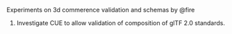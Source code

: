 Experiments on 3d commerence validation and schemas by @fire

1. Investigate CUE to allow validation of composition of glTF 2.0 standards.
